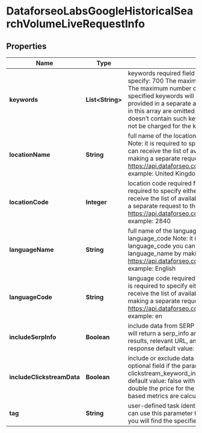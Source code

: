 

# DataforseoLabsGoogleHistoricalSearchVolumeLiveRequestInfo


## Properties

| Name | Type | Description | Notes |
|------------ | ------------- | ------------- | -------------|
|**keywords** | **List&lt;String&gt;** | keywords required field The maximum number of keywords you can specify: 700 The maximum number of characters for each keyword: 80 The maximum number of words for each keyword phrase: 10 the specified keywords will be converted to lowercase format, data will be provided in a separate array note that if some of the keywords specified in this array are omitted in the results you receive, then our database doesn’t contain such keywords and cannot return data on them you will not be charged for the keywords omitted in the results |  [optional] |
|**locationName** | **String** | full name of the location required field if you don’t specify location_code Note: it is required to specify either location_name or location_code you can receive the list of available locations with their location_name by making a separate request to the https://api.dataforseo.com/v3/dataforseo_labs/locations_and_languages example: United Kingdom |  [optional] |
|**locationCode** | **Integer** | location code required field if you don’t specify location_name Note: it is required to specify either location_name or location_code you can receive the list of available locations with their location_code by making a separate request to the https://api.dataforseo.com/v3/dataforseo_labs/locations_and_languages example: 2840 |  [optional] |
|**languageName** | **String** | full name of the language required field if you don’t specify language_code Note: it is required to specify either language_name or language_code you can receive the list of available locations with their language_name by making a separate request to the https://api.dataforseo.com/v3/dataforseo_labs/locations_and_languages example: English |  [optional] |
|**languageCode** | **String** | language code required field if you don’t specify language_name Note: it is required to specify either language_name or language_code you can receive the list of available locations with their language_code by making a separate request to the https://api.dataforseo.com/v3/dataforseo_labs/locations_and_languages example: en |  [optional] |
|**includeSerpInfo** | **Boolean** | include data from SERP for each keyword optional field if set to true, we will return a serp_info array containing SERP data (number of search results, relevant URL, and SERP features) for every keyword in the response default value: false |  [optional] |
|**includeClickstreamData** | **Boolean** | include or exclude data from clickstream-based metrics in the result optional field if the parameter is set to true, you will receive clickstream_keyword_info object with clickstream data in the response default value: false with this parameter enabled, you will be charged double the price for the request learn more about how clickstream-based metrics are calculated in this help center article |  [optional] |
|**tag** | **String** | user-defined task identifier optional field the character limit is 255 you can use this parameter to identify the task and match it with the result you will find the specified tag value in the data object of the response |  [optional] |



